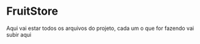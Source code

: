 # FruitStore

Aqui vai estar todos os arquivos do projeto, cada um o que for fazendo vai subir aqui

